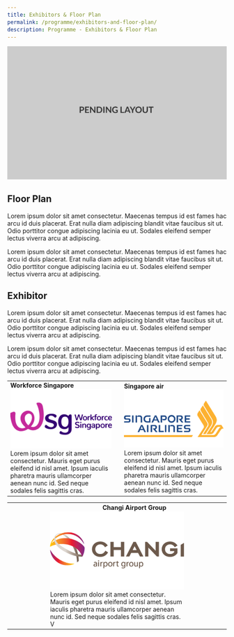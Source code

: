 ```yaml
---
title: Exhibitors & Floor Plan
permalink: /programme/exhibitors-and-floor-plan/
description: Programme - Exhibitors & Floor Plan
---
```

![pending](/images/pending_layout.png)

## **Floor Plan**

Lorem ipsum dolor sit amet consectetur. Maecenas tempus id est fames hac arcu id duis placerat. Erat nulla diam adipiscing blandit vitae faucibus sit ut. Odio porttitor congue adipiscing lacinia eu ut. Sodales eleifend semper lectus viverra arcu at adipiscing.

Lorem ipsum dolor sit amet consectetur. Maecenas tempus id est fames hac arcu id duis placerat. Erat nulla diam adipiscing blandit vitae faucibus sit ut. Odio porttitor congue adipiscing lacinia eu ut. Sodales eleifend semper lectus viverra arcu at adipiscing.

## **Exhibitor**

Lorem ipsum dolor sit amet consectetur. Maecenas tempus id est fames hac arcu id duis placerat. Erat nulla diam adipiscing blandit vitae faucibus sit ut. Odio porttitor congue adipiscing lacinia eu ut. Sodales eleifend semper lectus viverra arcu at adipiscing.

Lorem ipsum dolor sit amet consectetur. Maecenas tempus id est fames hac arcu id duis placerat. Erat nulla diam adipiscing blandit vitae faucibus sit ut. Odio porttitor congue adipiscing lacinia eu ut. Sodales eleifend semper lectus viverra arcu at adipiscing.



|  | | |
| -| - | -|
| **Workforce Singapore** ![workforce singapore](/images/workforce_singapore.png) Lorem ipsum dolor sit amet consectetur. Mauris eget purus eleifend id nisl amet. Ipsum iaculis pharetra mauris ullamcorper aenean nunc id. Sed neque sodales felis sagittis cras. |                 | **Singapore air** ![](/images/singapore_airlines.png) Lorem ipsum dolor sit amet consectetur. Mauris eget purus eleifend id nisl amet. Ipsum iaculis pharetra mauris ullamcorper aenean nunc id. Sed neque sodales felis sagittis cras. |





|  |  | |
| -------- | -------- | -------- |
|  &nbsp; &nbsp; &nbsp; &nbsp; &nbsp; &nbsp; &nbsp; &nbsp; &nbsp; &nbsp; &nbsp; &nbsp; &nbsp; &nbsp; &nbsp; &nbsp; &nbsp; &nbsp; &nbsp; &nbsp; &nbsp; &nbsp; &nbsp; &nbsp; &nbsp; &nbsp; &nbsp; &nbsp;  &nbsp; &nbsp; &nbsp; &nbsp; &nbsp; &nbsp; &nbsp; &nbsp; &nbsp; &nbsp; &nbsp; &nbsp; &nbsp; &nbsp; &nbsp; &nbsp; &nbsp; &nbsp; &nbsp; &nbsp; &nbsp; &nbsp; &nbsp; &nbsp; &nbsp; &nbsp; &nbsp; &nbsp; &nbsp; &nbsp; &nbsp; &nbsp; &nbsp; &nbsp; &nbsp; &nbsp; &nbsp; &nbsp; &nbsp; &nbsp; &nbsp; &nbsp; &nbsp; &nbsp; &nbsp; &nbsp; &nbsp; &nbsp; &nbsp; &nbsp; &nbsp; &nbsp; &nbsp; &nbsp; &nbsp; &nbsp;   |       &nbsp;  &nbsp;  &nbsp;  &nbsp;  &nbsp;  &nbsp;  &nbsp;  &nbsp;  &nbsp;  &nbsp;  &nbsp;  &nbsp;  &nbsp;  &nbsp; &nbsp; &nbsp; **Changi Airport Group**  ![](/images/changi_airport.png)  Lorem ipsum dolor sit amet consectetur. Mauris eget purus eleifend id nisl amet. Ipsum iaculis pharetra mauris ullamcorper aenean nunc id. Sed neque sodales felis sagittis cras. V    |  &nbsp; &nbsp; &nbsp; &nbsp; &nbsp; &nbsp; &nbsp; &nbsp; &nbsp; &nbsp; &nbsp; &nbsp; &nbsp; &nbsp; &nbsp; &nbsp; &nbsp; &nbsp; &nbsp; &nbsp; &nbsp; &nbsp; &nbsp; &nbsp; &nbsp; &nbsp; &nbsp; &nbsp;  &nbsp; &nbsp; &nbsp; &nbsp; &nbsp; &nbsp; &nbsp; &nbsp; &nbsp; &nbsp; &nbsp; &nbsp; &nbsp; &nbsp; &nbsp; &nbsp; &nbsp; &nbsp; &nbsp; &nbsp; &nbsp; &nbsp; &nbsp; &nbsp; &nbsp; &nbsp; &nbsp; &nbsp; &nbsp; &nbsp; &nbsp; &nbsp; &nbsp; &nbsp; &nbsp; &nbsp; &nbsp; &nbsp; &nbsp; &nbsp; &nbsp; &nbsp; &nbsp; &nbsp; &nbsp; &nbsp; &nbsp; &nbsp; &nbsp; &nbsp; &nbsp; &nbsp; &nbsp; &nbsp; &nbsp; &nbsp;     |